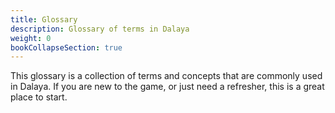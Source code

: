 ```yaml
---
title: Glossary
description: Glossary of terms in Dalaya
weight: 0
bookCollapseSection: true
---
```


This glossary is a collection of terms and concepts that are commonly used in Dalaya. If you are new to the game, or just need a refresher, this is a great place to start.

